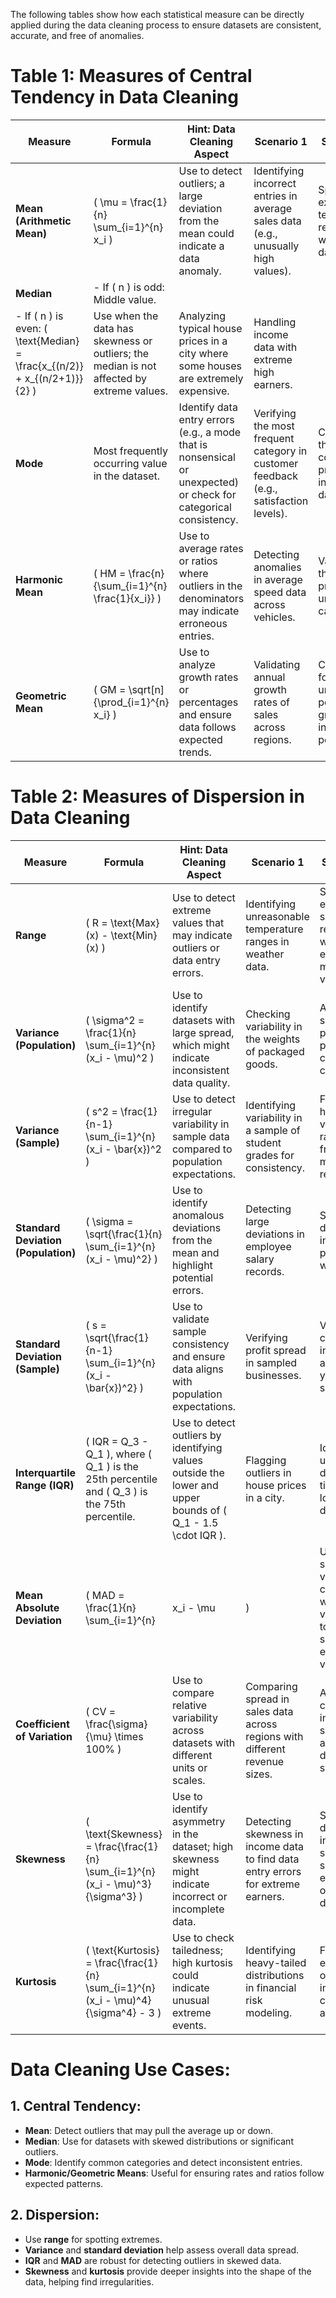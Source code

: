 The following tables show how each statistical measure can be directly applied during the data cleaning process to ensure datasets are consistent, accurate, and free of anomalies.

# Table 1: Measures of Central Tendency in Data Cleaning

| Measure | Formula | Hint: Data Cleaning Aspect | Scenario 1 | Scenario 2 |
|---------|---------|-----------------------------|------------|------------|
| **Mean (Arithmetic Mean)** | \( \mu = \frac{1}{n} \sum_{i=1}^{n} x_i \) | Use to detect outliers; a large deviation from the mean could indicate a data anomaly. | Identifying incorrect entries in average sales data (e.g., unusually high values). | Spotting extreme temperature records in weather data. |
| **Median** | - If \( n \) is odd: Middle value.  
  - If \( n \) is even: \( \text{Median} = \frac{x_{(n/2)} + x_{(n/2+1)}}{2} \) | Use when the data has skewness or outliers; the median is not affected by extreme values. | Analyzing typical house prices in a city where some houses are extremely expensive. | Handling income data with extreme high earners. |
| **Mode** | Most frequently occurring value in the dataset. | Identify data entry errors (e.g., a mode that is nonsensical or unexpected) or check for categorical consistency. | Verifying the most frequent category in customer feedback (e.g., satisfaction levels). | Checking the most common product ID in a sales dataset. |
| **Harmonic Mean** | \( HM = \frac{n}{\sum_{i=1}^{n} \frac{1}{x_i}} \) | Use to average rates or ratios where outliers in the denominators may indicate erroneous entries. | Detecting anomalies in average speed data across vehicles. | Validating the average price per unit in cost calculations. |
| **Geometric Mean** | \( GM = \sqrt[n]{\prod_{i=1}^{n} x_i} \) | Use to analyze growth rates or percentages and ensure data follows expected trends. | Validating annual growth rates of sales across regions. | Checking for unrealistic percentage growth in investment portfolios. |



# Table 2: Measures of Dispersion in Data Cleaning

| Measure | Formula | Hint: Data Cleaning Aspect | Scenario 1 | Scenario 2 |
|---------|---------|-----------------------------|------------|------------|
| **Range** | \( R = \text{Max}(x) - \text{Min}(x) \) | Use to detect extreme values that may indicate outliers or data entry errors. | Identifying unreasonable temperature ranges in weather data. | Spotting errors in sales revenue with extreme max or min values. |
| **Variance (Population)** | \( \sigma^2 = \frac{1}{n} \sum_{i=1}^{n} (x_i - \mu)^2 \) | Use to identify datasets with large spread, which might indicate inconsistent data quality. | Checking variability in the weights of packaged goods. | Assessing spread in product prices for consistency checks. |
| **Variance (Sample)** | \( s^2 = \frac{1}{n-1} \sum_{i=1}^{n} (x_i - \bar{x})^2 \) | Use to detect irregular variability in sample data compared to population expectations. | Identifying variability in a sample of student grades for consistency. | Finding high variability in rainfall data from multiple regions. |
| **Standard Deviation (Population)** | \( \sigma = \sqrt{\frac{1}{n} \sum_{i=1}^{n} (x_i - \mu)^2} \) | Use to identify anomalous deviations from the mean and highlight potential errors. | Detecting large deviations in employee salary records. | Spotting deviations in factory product weights. |
| **Standard Deviation (Sample)** | \( s = \sqrt{\frac{1}{n-1} \sum_{i=1}^{n} (x_i - \bar{x})^2} \) | Use to validate sample consistency and ensure data aligns with population expectations. | Verifying profit spread in sampled businesses. | Validating consistency in agricultural yield data samples. |
| **Interquartile Range (IQR)** | \( IQR = Q_3 - Q_1 \), where \( Q_1 \) is the 25th percentile and \( Q_3 \) is the 75th percentile. | Use to detect outliers by identifying values outside the lower and upper bounds of \( Q_1 - 1.5 \cdot IQR \). | Flagging outliers in house prices in a city. | Identifying unusual delivery times in logistics data. |
| **Mean Absolute Deviation** | \( MAD = \frac{1}{n} \sum_{i=1}^{n} |x_i - \mu| \) | Use for simpler variability checks when variance is too sensitive to extreme values. | - | - |
| **Coefficient of Variation** | \( CV = \frac{\sigma}{\mu} \times 100\% \) | Use to compare relative variability across datasets with different units or scales. | Comparing spread in sales data across regions with different revenue sizes. | Assessing consistency in test scores across different subjects. |
| **Skewness** | \( \text{Skewness} = \frac{\frac{1}{n} \sum_{i=1}^{n} (x_i - \mu)^3}{\sigma^3} \) | Use to identify asymmetry in the dataset; high skewness might indicate incorrect or incomplete data. | Detecting skewness in income data to find data entry errors for extreme earners. | Spotting data issues in product sales showing extreme one-sided demand. |
| **Kurtosis** | \( \text{Kurtosis} = \frac{\frac{1}{n} \sum_{i=1}^{n} (x_i - \mu)^4}{\sigma^4} - 3 \) | Use to check tailedness; high kurtosis could indicate unusual extreme events. | Identifying heavy-tailed distributions in financial risk modeling. | Flagging excessive outliers in insurance claim amounts. |



# Data Cleaning Use Cases:


## 1. Central Tendency:
- **Mean**: Detect outliers that may pull the average up or down.
- **Median**: Use for datasets with skewed distributions or significant outliers.
- **Mode**: Identify common categories and detect inconsistent entries.
- **Harmonic/Geometric Means**: Useful for ensuring rates and ratios follow expected patterns.


## 2. Dispersion:
- Use **range** for spotting extremes.
- **Variance** and **standard deviation** help assess overall data spread.
- **IQR** and **MAD** are robust for detecting outliers in skewed data.
- **Skewness** and **kurtosis** provide deeper insights into the shape of the data, helping find irregularities.


